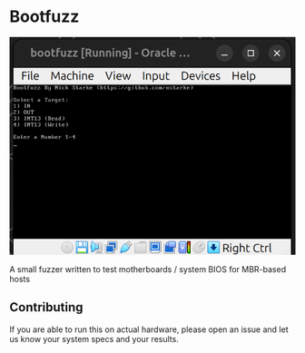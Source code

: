 # Bootfuzz

![Bootfuzz Screenshot](/bootfuzz-screenshot.png "Bootfuzz Screenshot")

A small fuzzer written to test motherboards / system BIOS for MBR-based hosts

## Contributing
If you are able to run this on actual hardware, please open an issue and let us know your system specs and your results.